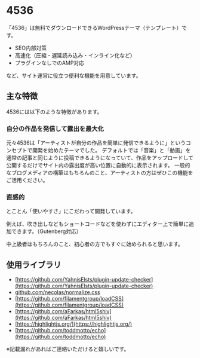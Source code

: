 # 4536

「4536」は無料でダウンロードできるWordPressテーマ（テンプレート）です。

- SEO内部対策
- 高速化（圧縮・遅延読み込み・インライン化など）
- プラグインなしでのAMP対応

など、サイト運営に役立つ便利な機能を用意しています。

## 主な特徴

4536には以下のような特徴があります。

### 自分の作品を発信して露出を最大化

元々4536は「アーティストが自分の作品を簡単に発信できるように」というコンセプトで開発を始めたテーマでした。
デフォルトでは「音楽」と「動画」を通常の記事と同じように投稿できるようになっていて、作品をアップロードして公開するだけでサイト内の露出度が高い位置に自動的に表示されます。
一般的なブログメディアの構築はもちろんのこと、アーティストの方はぜひこの機能をご活用ください。

### 直感的

とことん「使いやすさ」にこだわって開発しています。

例えば、吹き出しなどもショートコードなどを使わずにエディター上で簡単に追加できます。（Gutenberg対応）

中上級者はもちろんのこと、初心者の方でもすぐに始められると思います。

## 使用ライブラリ

- [https://github.com/YahnisElsts/plugin-update-checker](https://github.com/YahnisElsts/plugin-update-checker)
- [github.com/necolas/normalize.css](github.com/necolas/normalize.css)
- [https://github.com/filamentgroup/loadCSS](https://github.com/filamentgroup/loadCSS)
- [https://github.com/aFarkas/html5shiv](https://github.com/aFarkas/html5shiv)
- [https://highlightjs.org/](https://highlightjs.org/)
- [https://github.com/toddmotto/echo](https://github.com/toddmotto/echo)

※記載漏れがあればご連絡いただけると嬉しいです。